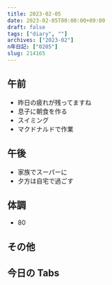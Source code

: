 ```yaml
---
title: 2023-02-05
date: 2023-02-05T00:00:00+09:00
draft: false
tags: ["diary", ""]
archives: ["2023-02"]
n年日記: ["0205"]
slug: 214165
---
```


## 午前

- 昨日の疲れが残ってますね
- 息子に朝食を作る
- スイミング
- マクドナルドで作業

## 午後

- 家族でスーパーに
- 夕方は自宅で過ごす

## 体調

- 80

## その他

## 今日の Tabs
